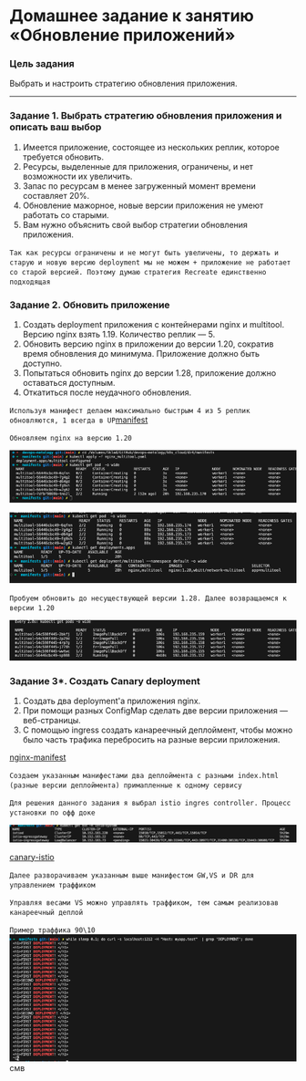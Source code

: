 # Домашнее задание к занятию «Обновление приложений»

### Цель задания

Выбрать и настроить стратегию обновления приложения.

-----

### Задание 1. Выбрать стратегию обновления приложения и описать ваш выбор

1. Имеется приложение, состоящее из нескольких реплик, которое требуется обновить.
2. Ресурсы, выделенные для приложения, ограничены, и нет возможности их увеличить.
3. Запас по ресурсам в менее загруженный момент времени составляет 20%.
4. Обновление мажорное, новые версии приложения не умеют работать со старыми.
5. Вам нужно объяснить свой выбор стратегии обновления приложения.

`Так как ресурсы ограничены и не могут быть увеличены, то держать и старую и новую версию deployment мы не можем + приложение не работает со старой версией. Поэтому думаю стратегия Recreate единственно подходящая`

### Задание 2. Обновить приложение

1. Создать deployment приложения с контейнерами nginx и multitool. Версию nginx взять 1.19. Количество реплик — 5.
2. Обновить версию nginx в приложении до версии 1.20, сократив время обновления до минимума. Приложение должно быть доступно.
3. Попытаться обновить nginx до версии 1.28, приложение должно оставаться доступным.
4. Откатиться после неудачного обновления.

`Используя манифест делаем максимально быстрым 4 из 5 реплик обновляются, 1 всегда в UP`[manifest](manifests/nginx_multitool.yaml)

`Обновляем nginx на версию 1.20`

![update-1.20](screenshoots/2.png)

![update-1.20](screenshoots/3.png)

`Пробуем обновить до несуществующей версии 1.28. Далее возвращаемся к версии 1.20`

![update-1.28](screenshoots/5.png)

### Задание 3*. Создать Canary deployment

1. Создать два deployment'а приложения nginx.
2. При помощи разных ConfigMap сделать две версии приложения — веб-страницы.
3. С помощью ingress создать канареечный деплоймент, чтобы можно было часть трафика перебросить на разные версии приложения.

[nginx-manifest](manifests/nginx1.yaml)

`Создаем указанным манифестами два деплоймента с разными index.html (разные версии деплоймента) примапленные к одному сервису`

`Для решения данного задания я выбрал istio ingres controller. Процесс установки по офф доке`

![istio-check](screenshoots/6.png)

[canary-istio](manifests/canary.yaml)

`Далее разворачиваем указанным выше манифестом GW,VS и DR для управлением траффиком`

`Управляя весами VS можно управлять траффиком, тем самым реализовав канареечный деплой`

`Пример траффика 90\10`
![istio-check](screenshoots/7.png)смв 